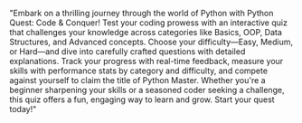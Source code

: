 "Embark on a thrilling journey through the world of Python with Python Quest: Code & Conquer! Test your coding prowess with an interactive quiz that challenges your knowledge across categories like Basics, OOP, Data Structures, and Advanced concepts. Choose your difficulty—Easy, Medium, or Hard—and dive into carefully crafted questions with detailed explanations. Track your progress with real-time feedback, measure your skills with performance stats by category and difficulty, and compete against yourself to claim the title of Python Master. Whether you're a beginner sharpening your skills or a seasoned coder seeking a challenge, this quiz offers a fun, engaging way to learn and grow. Start your quest today!"
